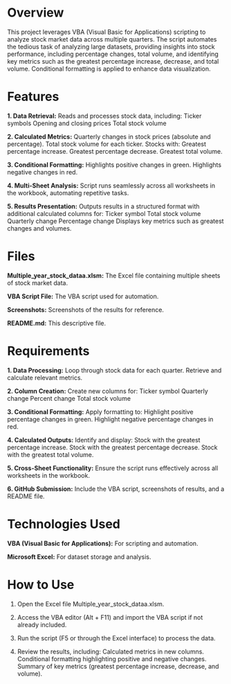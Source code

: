 # Overview

This project leverages VBA (Visual Basic for Applications) scripting to analyze stock market data across multiple quarters. The script automates the tedious task of analyzing large datasets, providing insights into stock performance, including percentage changes, total volume, and identifying key metrics such as the greatest percentage increase, decrease, and total volume. Conditional formatting is applied to enhance data visualization.

# Features

__1. Data Retrieval:__
Reads and processes stock data, including:
Ticker symbols
Opening and closing prices
Total stock volume

__2. Calculated Metrics:__
Quarterly changes in stock prices (absolute and percentage).
Total stock volume for each ticker.
Stocks with:
  Greatest percentage increase.
  Greatest percentage decrease.
  Greatest total volume.

__3. Conditional Formatting:__
Highlights positive changes in green.
Highlights negative changes in red.

__4. Multi-Sheet Analysis:__
Script runs seamlessly across all worksheets in the workbook, automating repetitive tasks.

__5. Results Presentation:__
Outputs results in a structured format with additional calculated columns for:
  Ticker symbol
  Total stock volume
  Quarterly change
  Percentage change
Displays key metrics such as greatest changes and volumes.

# Files

__Multiple_year_stock_dataa.xlsm:__ The Excel file containing multiple sheets of stock market data.

__VBA Script File:__ The VBA script used for automation.

__Screenshots:__ Screenshots of the results for reference.

__README.md:__ This descriptive file.

# Requirements

__1. Data Processing:__
Loop through stock data for each quarter.
Retrieve and calculate relevant metrics.

__2. Column Creation:__
Create new columns for:
Ticker symbol
Quarterly change
Percent change
Total stock volume

__3. Conditional Formatting:__
Apply formatting to:
Highlight positive percentage changes in green.
Highlight negative percentage changes in red.

__4. Calculated Outputs:__
Identify and display:
Stock with the greatest percentage increase.
Stock with the greatest percentage decrease.
Stock with the greatest total volume.

__5. Cross-Sheet Functionality:__
Ensure the script runs effectively across all worksheets in the workbook.

__6. GitHub Submission:__
Include the VBA script, screenshots of results, and a README file.

# Technologies Used

__VBA (Visual Basic for Applications):__ For scripting and automation.

__Microsoft Excel:__ For dataset storage and analysis.

# How to Use
1. Open the Excel file Multiple_year_stock_dataa.xlsm.

2. Access the VBA editor (Alt + F11) and import the VBA script if not already included.
3. Run the script (F5 or through the Excel interface) to process the data.
4. Review the results, including:
  Calculated metrics in new columns.
  Conditional formatting highlighting positive and negative changes.
  Summary of key metrics (greatest percentage increase, decrease, and volume).

<!--Mod 2-->
